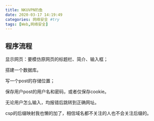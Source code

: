 ```yaml
---
title: NKUVPN钓鱼
date: 2020-03-17 14:19:49
categories: 网络安全 #try
tags: [Web,网络安全]
---
```

## 程序流程

显示网页：要模仿原网页的标题栏、简介、输入框；

搭建一个数据库。

写一个post的存储位置；

保存用户post的用户名和密码，或者仅保存cookie。

无论用户怎么输入，均报错后跳转到正确网址。

csp的后缀映射我也懒的加了，相信域名都不关注的人也不会关注后缀的。